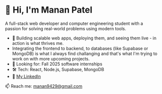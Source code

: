 # 👋 Hi, I'm Manan Patel
A full-stack web developer and computer engineering student with a passion for solving real-world problems using modern tools.

- 🔨 Building scalable web apps, deploying them, and seeing them live - in action is what thrives me. 
-   Integrating the frontend to backend, to databases (like Supabase or MongoDB) is what I always find challanging and that's what I'm trying to work on with more upcoming projects.
- 💼 Looking for: Fall 2025 software internships
- 🛠️ Tech: React, Node.js, Supabase, MongoDB
- 🔗 [My LinkedIn](https://www.linkedin.com/in/mananpatel182)

📫 Reach me: manan9429@gmail.com
